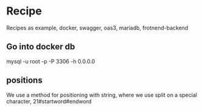 # Recipe
Recipes as example, docker, swagger, oas3, mariadb, frotnend-backend

## Go into docker db
mysql -u root -p -P 3306 -h 0.0.0.0

## positions 
We use a method for positioning with string, where we use split on a special character, 21#startword#endword


